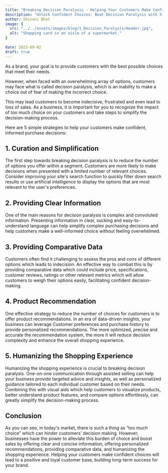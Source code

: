 ```yaml
---
title: "Breaking Decision Paralysis - Helping Your Customers Make Confident Choices"
description: "Unlock Confident Choices: Beat Decision Paralysis with 5 Strategies for Empowering Customers."
author: Shivani Bhat
image: {
  src: "../../assets/images/blog/1_Decision_Paralysis/Header.jpg",
  alt: "Shopping card in an aisle of a supermarket."
}
  
date: 2023-09-02
draft: true
---
```


As a brand, your goal is to provide customers with the best possible choices that meet their needs.

However, when faced with an overwhelming array of options, customers may face what is called decision paralysis, which is an inability to make a choice out of fear of making the incorrect choice. 

This may lead customers to become indecisive, frustrated and even lead to loss of sales. As a business, it is important for you to recognize the impact of too much choice on your customers and take steps to simplify the decision-making process. 

Here are 5 simple strategies to help your customers make confident, informed purchase decisions: 



## 1. Curation and Simplification
The first step towards breaking decision paralysis is to reduce the number of options you offer within a segment. Customers are more likely to make decisions when presented with a limited number of relevant choices. Consider improving your site's search function to quickly filter down search results or use artificial intelligence to display the options that are most relevant to the user's preferences.

## 2. Providing Clear Information
One of the main reasons for decision paralysis is complex and convoluted information. Presenting information in clear, sucking and easy-to-understand language can help simplify complex purchasing decisions and help customers make a well-informed choice without feeling overwhelmed. 

## 3. Providing Comparative Data 
Customers often find it challenging to assess the pros and cons of different options which leads to indecision. An effective way to combat this is by providing comparative data which could include price, specifications, customer reviews, ratings or other relevant metrics which will allow customers to weigh their options easily, facilitating confident decision-making.

<!-- <img src="../../assets/images/blog/1_Decision_Paralysis/Point3.jpg" alt="Choice between two bottles of oil." style="height: 100px; width:100px;"> -->

## 4. Product Recommendation
One effective strategy to reduce the number of choices for customers is to offer product recommendations. In an era of data-driven insights, your business can leverage Customer preferences and purchase history to provide personalized recommendations. The more optimized, precise and accurate the recommendation system, the more it will reduce decision complexity and enhance the overall shopping experience.

## 5. Humanizing the Shopping Experience

Humanizing the shopping experience is crucial to breaking decision paralysis. One-on-one communication through assisted selling can help your business provide targeted advice and insights, as well as personalized guidance tailored to each individual customer based on their needs. Combining this with visual aids which help customers to visualize products, better understand product features, and compare options effortlessly, can greatly simplify the decision-making process.

<!-- ![Rep Helping Customer](../../assets/images/blog/1_Decision_Paralysis/Point5.jpg) -->

## Conclusion
As you can see, in today's market, there is such a thing as “too much choice” which can hinder customers’ decision making. However, businesses have the power to alleviate this burden of choice and boost sales by offering clear and concise information, offering personalized recommendations, providing comparative data, and humanizing the shopping experience. Helping your customers make confident choices will lead to a positive and loyal customer base, building long-term success for your brand. 
